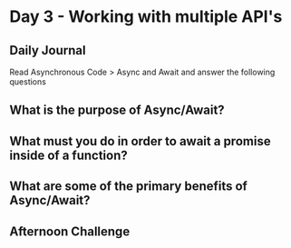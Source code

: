 # Day 3 - Working with multiple API's

## Daily Journal
Read Asynchronous Code > Async and Await and answer the following questions
## What is the purpose of Async/Await?

## What must you do in order to await a promise inside of a function?

## What are some of the primary benefits of Async/Await?

## Afternoon Challenge